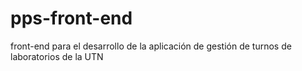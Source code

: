 # pps-front-end
front-end para el desarrollo de la aplicación de gestión de turnos de laboratorios de la UTN
